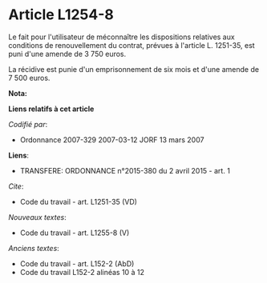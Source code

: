 # Article L1254-8

Le fait pour l'utilisateur de méconnaître les dispositions relatives aux conditions de renouvellement du contrat, prévues à
l'article L. 1251-35, est puni d'une amende de 3 750 euros.

La récidive est punie d'un emprisonnement de six mois et d'une amende de 7 500 euros.

**Nota:**



**Liens relatifs à cet article**

_Codifié par_:

  - Ordonnance 2007-329 2007-03-12 JORF 13 mars 2007

**Liens**:

  - TRANSFERE: ORDONNANCE n°2015-380 du 2 avril 2015 - art. 1

_Cite_:

  - Code du travail - art. L1251-35 (VD)

_Nouveaux textes_:

  - Code du travail - art. L1255-8 (V)

_Anciens textes_:

  - Code du travail - art. L152-2 (AbD)
  - Code du travail L152-2 alinéas 10 à 12
